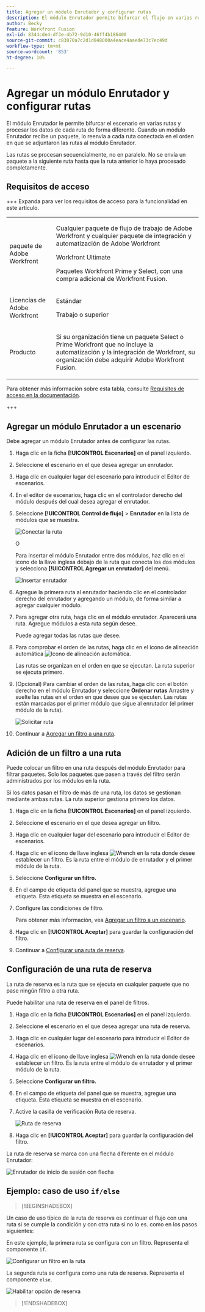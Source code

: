 ```yaml
---
title: Agregar un módulo Enrutador y configurar rutas
description: El módulo Enrutador permite bifurcar el flujo en varias rutas y procesar los datos de cada una de forma diferente. Una vez que un módulo Enrutador recibe un paquete, lo reenvía a cada ruta conectada en el orden en que se hayan adjuntado las rutas al módulo Enrutador.
author: Becky
feature: Workfront Fusion
exl-id: 8344cde4-df3e-4b72-9d10-46ff4b186400
source-git-commit: c83070a7c2d1d048000a4eace4aaede73c7ec49d
workflow-type: tm+mt
source-wordcount: '853'
ht-degree: 10%

---
```


# Agregar un módulo Enrutador y configurar rutas

El módulo Enrutador le permite bifurcar el escenario en varias rutas y procesar los datos de cada ruta de forma diferente. Cuando un módulo Enrutador recibe un paquete, lo reenvía a cada ruta conectada en el orden en que se adjuntaron las rutas al módulo Enrutador.

Las rutas se procesan secuencialmente, no en paralelo. No se envía un paquete a la siguiente ruta hasta que la ruta anterior lo haya procesado completamente.


## Requisitos de acceso

+++ Expanda para ver los requisitos de acceso para la funcionalidad en este artículo.

<table style="table-layout:auto">
 <col> 
 <col> 
 <tbody> 
  <tr> 
   <td role="rowheader">paquete de Adobe Workfront</td> 
   <td> <p>Cualquier paquete de flujo de trabajo de Adobe Workfront y cualquier paquete de integración y automatización de Adobe Workfront</p><p>Workfront Ultimate</p><p>Paquetes Workfront Prime y Select, con una compra adicional de Workfront Fusion.</p> </td> 
  </tr> 
  <tr data-mc-conditions=""> 
   <td role="rowheader">Licencias de Adobe Workfront</td> 
   <td> <p>Estándar</p><p>Trabajo o superior</p> </td> 
  </tr> 
  <tr> 
   <td role="rowheader">Producto</td> 
   <td>
   <p>Si su organización tiene un paquete Select o Prime Workfront que no incluye la automatización y la integración de Workfront, su organización debe adquirir Adobe Workfront Fusion.</li></ul>
   </td> 
  </tr>
 </tbody> 
</table>

Para obtener más información sobre esta tabla, consulte [Requisitos de acceso en la documentación](/help/workfront-fusion/references/licenses-and-roles/access-level-requirements-in-documentation.md).

+++

## Agregar un módulo Enrutador a un escenario

Debe agregar un módulo Enrutador antes de configurar las rutas.

1. Haga clic en la ficha **[!UICONTROL Escenarios]** en el panel izquierdo.
1. Seleccione el escenario en el que desea agregar un enrutador.
1. Haga clic en cualquier lugar del escenario para introducir el Editor de escenarios.
1. En el editor de escenarios, haga clic en el controlador derecho del módulo después del cual desea agregar el enrutador.
1. Seleccione **[!UICONTROL Control de flujo]** > **Enrutador** en la lista de módulos que se muestra.

   ![Conectar la ruta](assets/connect-the-router-350x108.png)

   O

   Para insertar el módulo Enrutador entre dos módulos, haz clic en el icono de la llave inglesa debajo de la ruta que conecta los dos módulos y selecciona **[!UICONTROL Agregar un enrutador]** del menú.

   ![Insertar enrutador](assets/insert-router-350x191.png)
1. Agregue la primera ruta al enrutador haciendo clic en el controlador derecho del enrutador y agregando un módulo, de forma similar a agregar cualquier módulo.
1. Para agregar otra ruta, haga clic en el módulo enrutador. Aparecerá una ruta. Agregue módulos a esta ruta según desee.

   Puede agregar todas las rutas que desee.

1. Para comprobar el orden de las rutas, haga clic en el icono de alineación automática ![Icono de alineación automática](assets/auto-align.png).

   Las rutas se organizan en el orden en que se ejecutan. La ruta superior se ejecuta primero.

1. (Opcional) Para cambiar el orden de las rutas, haga clic con el botón derecho en el módulo Enrutador y seleccione **Ordenar rutas** Arrastre y suelte las rutas en el orden en que desee que se ejecuten. Las rutas están marcadas por el primer módulo que sigue al enrutador (el primer módulo de la ruta).

   ![Solicitar ruta](assets/order-routes.png)

1. Continuar a [Agregar un filtro a una ruta](#add-a-filter-to-a-route).

## Adición de un filtro a una ruta

Puede colocar un filtro en una ruta después del módulo Enrutador para filtrar paquetes. Solo los paquetes que pasen a través del filtro serán administrados por los módulos en la ruta.

Si los datos pasan el filtro de más de una ruta, los datos se gestionan mediante ambas rutas. La ruta superior gestiona primero los datos.

1. Haga clic en la ficha **[!UICONTROL Escenarios]** en el panel izquierdo.
1. Seleccione el escenario en el que desea agregar un filtro.
1. Haga clic en cualquier lugar del escenario para introducir el Editor de escenarios.
1. Haga clic en el icono de llave inglesa ![Wrench](assets/wrench-icon.png) en la ruta donde desee establecer un filtro. Es la ruta entre el módulo de enrutador y el primer módulo de la ruta.
1. Seleccione **Configurar un filtro.**
1. En el campo de etiqueta del panel que se muestra, agregue una etiqueta. Esta etiqueta se muestra en el escenario.
1. Configure las condiciones de filtro.

   Para obtener más información, vea [Agregar un filtro a un escenario](/help/workfront-fusion/create-scenarios/add-modules/add-a-filter-to-a-scenario.md).

1. Haga clic en **[!UICONTROL Aceptar]** para guardar la configuración del filtro.

1. Continuar a [Configurar una ruta de reserva](#configure-a-fallback-route).

## Configuración de una ruta de reserva

La ruta de reserva es la ruta que se ejecuta en cualquier paquete que no pase ningún filtro a otra ruta.

Puede habilitar una ruta de reserva en el panel de filtros.

1. Haga clic en la ficha **[!UICONTROL Escenarios]** en el panel izquierdo.
1. Seleccione el escenario en el que desea agregar una ruta de reserva.
1. Haga clic en cualquier lugar del escenario para introducir el Editor de escenarios.
1. Haga clic en el icono de llave inglesa ![Wrench](assets/wrench-icon.png) en la ruta donde desee establecer un filtro. Es la ruta entre el módulo de enrutador y el primer módulo de la ruta.
1. Seleccione **Configurar un filtro.**
1. En el campo de etiqueta del panel que se muestra, agregue una etiqueta. Esta etiqueta se muestra en el escenario.
1. Active la casilla de verificación Ruta de reserva.

   ![Ruta de reserva](assets/fallback-route-350x260.png)

1. Haga clic en **[!UICONTROL Aceptar]** para guardar la configuración del filtro.

La ruta de reserva se marca con una flecha diferente en el módulo Enrutador:

![Enrutador de inicio de sesión con flecha](assets/arrow-sign-in-router-module-350x361.png)

## Ejemplo: caso de uso `if/else`

>[!BEGINSHADEBOX]

Un caso de uso típico de la ruta de reserva es continuar el flujo con una ruta si se cumple la condición y con otra ruta si no lo es. como en los pasos siguientes:

En este ejemplo, la primera ruta se configura con un filtro. Representa el componente `if`.

![Configurar un filtro en la ruta](assets/set-up-a-filter-2-350x242.png)

La segunda ruta se configura como una ruta de reserva. Representa el componente `else`.

![Habilitar opción de reserva](assets/enable-fallback-route-option-350x238.png)

>[!ENDSHADEBOX]

